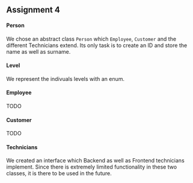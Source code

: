 ## Assignment 4

#### Person
We chose an abstract class `Person` which `Employee`, `Customer` and the different Technicians extend.
Its only task is to create an ID and store the name as well as surname.

#### Level
We represent the indivuals levels with an enum.

#### Employee
TODO

#### Customer
TODO

#### Technicians
We created an interface which Backend as well as Frontend technicians implement. 
Since there is extremely limited functionality in these two classes,
it is there to be used in the future.

